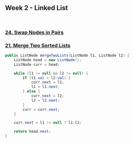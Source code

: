 ## Week 2 - Linked List

<br>

### [24. Swap Nodes in Pairs](https://leetcode.com/problems/swap-nodes-in-pairs/)

### [](https://leetcode.com/problems/rotate-list/)

### [21. Merge Two Sorted Lists](https://leetcode.com/problems/merge-two-sorted-lists/)

```java
public ListNode mergeTwoLists(ListNode l1, ListNode l2) {
    ListNode head = new ListNode();
    ListNode curr = head;

    while (l1 != null && l2 != null) {
        if (l1.val < l2.val) {
            curr.next = l1;
            l1 = l1.next;
        } else {
            curr.next = l2;
            l2 = l2.next;
        }
        curr = curr.next;
    }

    curr.next = l1 != null ? l1:l2;

    return head.next;
}
```
